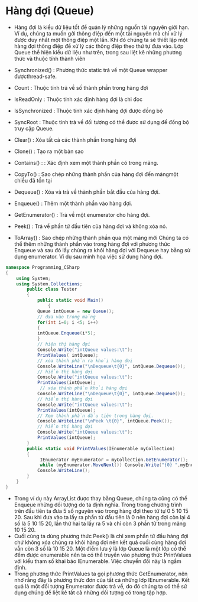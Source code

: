 # Hàng đợi (Queue)

- Hàng đợi là kiểu dữ liệu tốt để quản lý những nguồn tài nguyên giới hạn. Ví dụ, chúng ta muốn gởi thông điệp đến một tài nguyên mà chỉ xử lý được duy nhất một thông điệp một lần. Khi đó chúng ta sẽ thiết lập một hàng đợi thông điệp để xử lý các thông điệp theo thứ tự đưa vào. Lớp Queue thể hiện kiểu dữ liệu như trên, trong sau liệt kê những phương thức và thuộc tính thành viên

- Synchronized() : Phương thức static trả về một Queue wrapper đượcthread-safe.
- Count : Thuộc tính trả về số thành phần trong hàng đợi
- IsReadOnly : Thuộc tính xác định hàng đợi là chỉ đọc
- IsSynchronized : Thuộc tính xác định hàng đợi được đồng bộ
- SyncRoot : Thuộc tính trả về đối tượng có thể được sử dụng để đồng bộ truy cập Queue.
- Clear() : Xóa tất cả các thành phần trong hàng đợi
- Clone() : Tạo ra một bản sao
- Contains() : : Xác định xem một thành phần có trong mảng.
- CopyTo() : Sao chép những thành phần của hàng đợi đến mảngmột chiều đã tồn tại
- Dequeue() : Xóa và trả về thành phần bắt đầu của hàng đợi.
- Enqueue() : Thêm một thành phần vào hàng đợi.
- GetEnumerator() : Trả về một enumerator cho hàng đợi.
- Peek() : Trả về phần tử đầu tiên của hàng đợi và không xóa nó.
- ToArray() : Sao chép những thành phần qua một mảng mới
  Chúng ta có thể thêm những thành phần vào trong hàng đợi với phương thức Enqueue và sau đó lấy chúng ra khỏi hàng đợi với Dequeue hay bằng sử dụng enumerator. Ví dụ sau minh họa việc sử dụng hàng đợi.

```c#
namespace Programming_CSharp
{
    using System;
    using System.Collections;
        public class Tester
        {
            public static void Main()
                {
            Queue intQueue = new Queue();
            // đưa vào trong mảng
            for(int i=0; i <5; i++)
            {
            intQueue.Enqueue(i*5);
            }
            // hiện thị hàng đợi
            Console.Write("intQueue values:\t");
            PrintValues( intQueue);
            // xóa thành phần ra khỏi hàng đợi
            Console.WriteLine("\nDequeue\t{0}", intQueue.Dequeue());
            // hiển thị hàng đợi
            Console.Write("intQueue values:\t");
            PrintValues(intQueue);
             // xóa thành phần khỏi hàng đợi
            Console.WriteLine("\nDequeue\t{0}", intQueue.Dequeue());
            // hiển thị hàng đợi
            Console.Write("intQueue values:\t");
            PrintValues(intQueue);
            // Xem thành phần đầu tiên trong hàng đợi.
            Console.WriteLine("\nPeek \t{0}", intQueue.Peek());
            // hiển thị hàng đợi
            Console.Write("intQueue values:\t");
            PrintValues(intQueue);
        }
        public static void PrintValues(IEnumerable myCollection)
        {
             IEnumerator myEnumerator = myCollection.GetEnumerator();
             while (myEnumerator.MoveNext()) Console.Write("{0} ",myEnumerator.Current);
            Console.WriteLine();
        }
    }
}
```

- Trong ví dụ này ArrayList được thay bằng Queue, chúng ta cũng có thể Enqueue những đối tượng do ta định nghĩa. Trong trong chương trình trên đầu tiên ta đưa 5 số nguyên vào trong hàng đợi theo tứ tự 0 5 10 15 20. Sau khi đưa vào ta lấy ra phần tử đầu tiên là 0 nên hàng đợi còn lại 4 số là 5 10 15 20, lần thứ hai ta lấy ra 5 và chỉ còn 3 phần tử trong mảng 10 15 20.
- Cuối cùng ta dùng phương thức Peek() là chỉ xem phần tử đầu hàng đợi chứ không xóa chúng ra khỏi hàng đợi nên kết quả cuối cùng hàng đợi vẫn còn 3 số là 10 15 20. Một điểm lưu ý là lớp Queue là một lớp có thể đếm được enumerable nên ta có thể truyền vào phương thức PrintValues với kiểu tham số khai báo IEnumerable. Việc chuyển đổi này là ngầm định.
- Trong phương thức PrintValues ta gọi phương thức GetEnumerator, nên nhớ rằng đây là phương thức đơn của tất cả những lớp IEnumerable. Kết quả là một đối tượng Enumerator được trả về, do đó chúng ta có thể sử dụng chúng để liệt kê tất cả những đối tượng có trong tập hợp.
